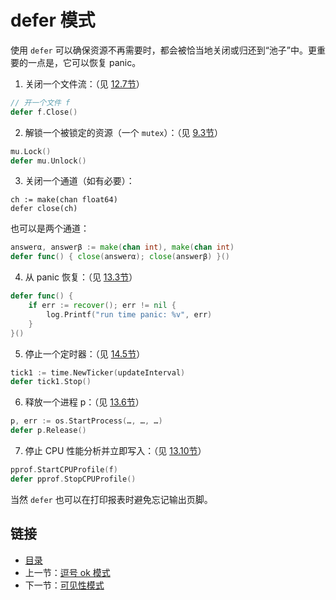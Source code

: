 # defer 模式

使用 `defer` 可以确保资源不再需要时，都会被恰当地关闭或归还到“池子”中。更重要的一点是，它可以恢复 panic。

1. 关闭一个文件流：（见 [12.7节](12.7.md)）
```go
// 开一个文件 f
defer f.Close()
```

2. 解锁一个被锁定的资源（一个 `mutex`）：（见 [9.3节](09.3.md)）
```go
mu.Lock()
defer mu.Unlock()
```

3. 关闭一个通道（如有必要）：
```
ch := make(chan float64)
defer close(ch)
```

也可以是两个通道：
```go
answerα, answerβ := make(chan int), make(chan int)
defer func() { close(answerα); close(answerβ) }()
```

4. 从 panic 恢复：（见 [13.3节](13.3.md)）
```go
defer func() {
	if err := recover(); err != nil {
		log.Printf("run time panic: %v", err)
	}
}()
```

5. 停止一个定时器：（见 [14.5节](14.5.md)）
```go
tick1 := time.NewTicker(updateInterval)
defer tick1.Stop()
```

6. 释放一个进程 p：（见 [13.6节](13.6.md)）
```go
p, err := os.StartProcess(…, …, …)
defer p.Release()
```

7. 停止 CPU 性能分析并立即写入：（见 [13.10节](13.10.md)）
```go
pprof.StartCPUProfile(f)
defer pprof.StopCPUProfile()
```

当然 `defer` 也可以在打印报表时避免忘记输出页脚。

## 链接

- [目录](directory.md)
- 上一节：[逗号 ok 模式](17.1.md)
- 下一节：[可见性模式](17.3.md)
